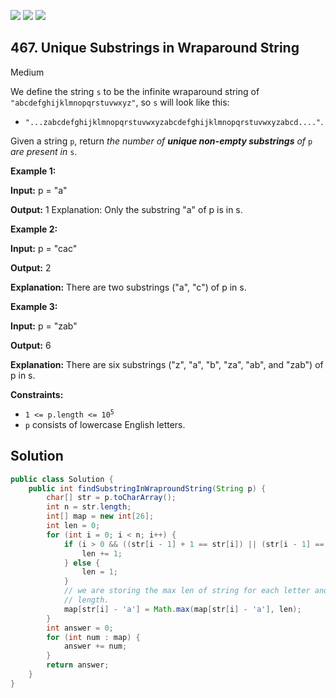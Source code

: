 [![](https://img.shields.io/github/stars/javadev/LeetCode-in-Java?label=Stars&style=flat-square)](https://github.com/javadev/LeetCode-in-Java)
[![](https://img.shields.io/github/forks/javadev/LeetCode-in-Java?label=Fork%20me%20on%20GitHub%20&style=flat-square)](https://github.com/javadev/LeetCode-in-Java/fork)
[![](https://img.shields.io/badge/-LeetCode%20in%20Kotlin-blue?style=flat-square)](https://github.com/javadev/LeetCode-in-Kotlin)

## 467\. Unique Substrings in Wraparound String

Medium

We define the string `s` to be the infinite wraparound string of `"abcdefghijklmnopqrstuvwxyz"`, so `s` will look like this:

*   `"...zabcdefghijklmnopqrstuvwxyzabcdefghijklmnopqrstuvwxyzabcd...."`.

Given a string `p`, return _the number of **unique non-empty substrings** of_ `p` _are present in_ `s`.

**Example 1:**

**Input:** p = "a"

**Output:** 1 Explanation: Only the substring "a" of p is in s.

**Example 2:**

**Input:** p = "cac"

**Output:** 2

**Explanation:** There are two substrings ("a", "c") of p in s.

**Example 3:**

**Input:** p = "zab"

**Output:** 6

**Explanation:** There are six substrings ("z", "a", "b", "za", "ab", and "zab") of p in s.

**Constraints:**

*   <code>1 <= p.length <= 10<sup>5</sup></code>
*   `p` consists of lowercase English letters.

## Solution

```java
public class Solution {
    public int findSubstringInWraproundString(String p) {
        char[] str = p.toCharArray();
        int n = str.length;
        int[] map = new int[26];
        int len = 0;
        for (int i = 0; i < n; i++) {
            if (i > 0 && ((str[i - 1] + 1 == str[i]) || (str[i - 1] == 'z' && str[i] == 'a'))) {
                len += 1;
            } else {
                len = 1;
            }
            // we are storing the max len of string for each letter and then we will count all these
            // length.
            map[str[i] - 'a'] = Math.max(map[str[i] - 'a'], len);
        }
        int answer = 0;
        for (int num : map) {
            answer += num;
        }
        return answer;
    }
}
```
